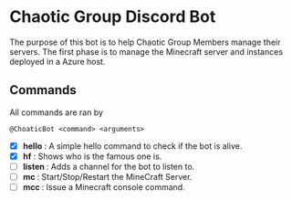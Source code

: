 # Chaotic Group Discord Bot

The purpose of this bot is to help Chaotic Group Members manage their servers.
The first phase is to manage the Minecraft server and instances deployed in a Azure host.

## Commands

All commands are ran by 

```
@ChoaticBot <command> <arguments>
```
- [x] **hello** : A simple hello command to check if the bot is alive.
- [x] **hf** : Shows who is the famous one is.
- [ ] **listen *<channel name>*** : Adds a channel for the bot to listen to.
- [ ] **mc *<action>* *<instance>*** : Start/Stop/Restart the MineCraft Server.
- [ ] **mcc *<command>*** : Issue a Minecraft console command.